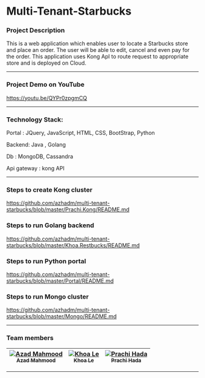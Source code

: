 # Multi-Tenant-Starbucks

### Project Description
   This is a web application which enables user to locate a Starbucks store and place an order. The user will be able to edit, cancel and even pay for the order. This application uses Kong ApI to route request to appropriate store and is deployed on Cloud. 
***

### Project Demo on YouTube
   https://youtu.be/QYPr0zpgmCQ
***

### Technology Stack:
   Portal : JQuery, JavaScript, HTML, CSS, BootStrap, Python
   
   Backend: Java , Golang
   
   Db : MongoDB, Cassandra
   
   Api gateway : kong API 
***

### Steps to create Kong cluster
   
   https://github.com/azhadm/multi-tenant-starbucks/blob/master/Prachi.Kong/README.md

### Steps to run Golang backend
   
   https://github.com/azhadm/multi-tenant-starbucks/blob/master/Khoa.Restbucks/README.md

### Steps to run Python portal
   
   https://github.com/azhadm/multi-tenant-starbucks/blob/master/Portal/README.md

### Steps to run Mongo cluster

   https://github.com/azhadm/multi-tenant-starbucks/blob/master/Mongo/README.md
***

### Team members
   | [![Azad Mahmood](https://avatars0.githubusercontent.com/u/21575661?v=3&s=400)<br /><sub>Azad Mahmood</sub>](https://github.com/azhadm)<br /> |  [![Khoa Le](https://avatars2.githubusercontent.com/u/21697893?v=3&s=400)<br /><sub>Khoa Le</sub>](https://github.com/khoale88)<br />| [![Prachi Hada](https://avatars2.githubusercontent.com/u/21698550?v=3&s=400)<br /><sub>Prachi Hada</sub>](https://github.com/PrachiHada)<br /> |
| :---: | :---: | :---: |
   
***

